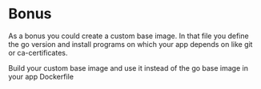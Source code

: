 # Bonus

As a bonus you could create a custom base image.
In that file you define the go version and install programs on which your app depends on like git or ca-certificates.

Build your custom base image and use it instead of the go base image in your app Dockerfile

